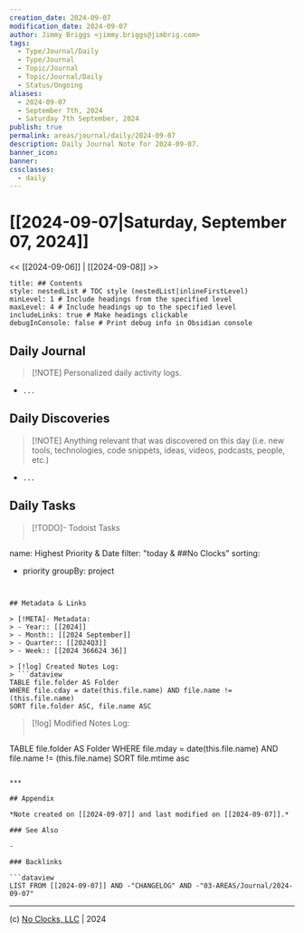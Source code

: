 ```yaml
---
creation_date: 2024-09-07
modification_date: 2024-09-07
author: Jimmy Briggs <jimmy.briggs@jimbrig.com>
tags:
  - Type/Journal/Daily
  - Type/Journal
  - Topic/Journal
  - Topic/Journal/Daily
  - Status/Ongoing
aliases:
  - 2024-09-07
  - September 7th, 2024
  - Saturday 7th September, 2024
publish: true
permalink: areas/journal/daily/2024-09-07
description: Daily Journal Note for 2024-09-07.
banner_icon:
banner:
cssclasses:
  - daily
---
```



# [[2024-09-07|Saturday, September 07, 2024]]

<< [[2024-09-06]] | [[2024-09-08]] >>

```table-of-contents
title: ## Contents 
style: nestedList # TOC style (nestedList|inlineFirstLevel)
minLevel: 1 # Include headings from the specified level
maxLevel: 4 # Include headings up to the specified level
includeLinks: true # Make headings clickable
debugInConsole: false # Print debug info in Obsidian console
```

## Daily Journal

> [!NOTE] Personalized daily activity logs.

- `...`

## Daily Discoveries

> [!NOTE] Anything relevant that was discovered on this day (i.e. new tools, technologies, code snippets, ideas, videos, podcasts, people, etc.)

- `...`

## Daily Tasks

> [!TODO]- Todoist Tasks
> ```todoist
name: Highest Priority & Date
filter: "today & ##No Clocks"
sorting:
   - priority
groupBy: project
```


## Metadata & Links

> [!META]- Metadata:
> - Year:: [[2024]]
> - Month:: [[2024 September]]
> - Quarter:: [[2024Q3]]
> - Week:: [[2024 366624 36]]

> [!log] Created Notes Log:
> ```dataview
TABLE file.folder AS Folder
WHERE file.cday = date(this.file.name) AND file.name != (this.file.name)
SORT file.folder ASC, file.name ASC
```

> [!log] Modified Notes Log:
> ```dataview
TABLE file.folder AS Folder
WHERE file.mday = date(this.file.name) AND file.name != (this.file.name)
SORT file.mtime asc
```

***

## Appendix

*Note created on [[2024-09-07]] and last modified on [[2024-09-07]].*

### See Also

- 

### Backlinks

```dataview
LIST FROM [[2024-09-07]] AND -"CHANGELOG" AND -"03-AREAS/Journal/2024-09-07"
```

***

(c) [No Clocks, LLC](https://github.com/noclocks) | 2024



